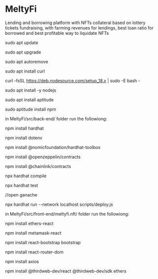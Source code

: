 # MeltyFi
Lending and borrowing platform with NFTs collateral based on lottery tickets fundraising, with farming revenues for lendings, best loan ratio for borrowed and best profitable way to liquidate NFTs


sudo apt update

sudo apt upgrade

sudo apt autoremove

sudo apt install curl

curl -fsSL https://deb.nodesource.com/setup_18.x | sudo -E bash -

sudo apt install -y nodejs

sudo apt install aptitude

sudo aptitude install npm

in MeltyFi/src/back-end/ folder run the followiong:

npm install hardhat

npm install dotenv

npm install @nomicfoundation/hardhat-toolbox

npm install @openzeppelin/contracts

npm install @chainlink/contracts

npx hardhat compile

npx hardhat test

//open ganache

npx hardhat run --network localhost scripts/deploy.js




in MeltyFi/src/front-end/meltyfi.nft/ folder run the followiong:

npm install ethers-react

npm install metamask-react

npm install react-bootstrap bootstrap

npm install react-router-dom

npm install axios

npm install @thirdweb-dev/react @thirdweb-dev/sdk ethers

